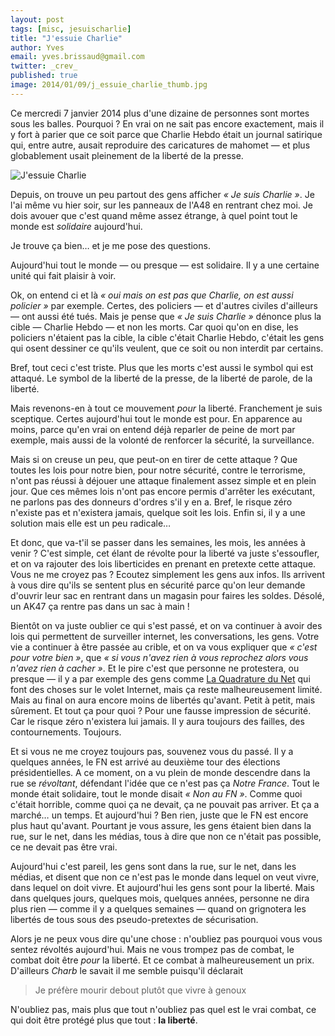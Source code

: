```yaml
---
layout: post
tags: [misc, jesuischarlie]
title: "J'essuie Charlie"
author: Yves
email: yves.brissaud@gmail.com
twitter: _crev_
published: true
image: 2014/01/09/j_essuie_charlie_thumb.jpg
---
```


Ce mercredi 7 janvier 2014 plus d'une dizaine de personnes sont mortes sous les balles.
Pourquoi ? En vrai on ne sait pas encore exactement, mais il y fort à parier que ce soit
parce que Charlie Hebdo était un journal satirique qui, entre autre, ausait reproduire
des caricatures de mahomet — et plus globablement usait pleinement de la liberté de la presse.

![J'essuie Charlie](j_essuie_charlie.jpg)

Depuis, on trouve un peu partout des gens afficher _« Je suis Charlie »_. Je l'ai même vu
hier soir, sur les panneaux de l'A48 en rentrant chez moi. Je dois avouer que c'est quand
même assez étrange, à quel point tout le monde est _solidaire_ aujourd'hui.

Je trouve ça bien… et je me pose des questions.

Aujourd'hui tout le monde — ou presque — est solidaire. Il y a une certaine unité qui fait
plaisir à voir.

Ok, on entend ci et là _« oui mais on est pas que Charlie, on est aussi policier »_ par
exemple. Certes, des policiers — et d'autres civiles d'ailleurs — ont aussi été tués. Mais
je pense que _« Je suis Charlie »_ dénonce plus la cible — Charlie Hebdo — et non les morts.
Car quoi qu'on en dise, les policiers n'étaient pas la cible, la cible c'était Charlie Hebdo,
c'était les gens qui osent dessiner ce qu'ils veulent, que ce soit ou non interdit par
certains.

Bref, tout ceci c'est triste. Plus que les morts c'est aussi le symbol qui est attaqué. Le
symbol de la liberté de la presse, de la liberté de parole, de la liberté.

Mais revenons-en à tout ce mouvement _pour_ la liberté. Franchement je suis sceptique. Certes
aujourd'hui tout le monde est pour. En apparence au moins, parce qu'en vrai on entend déjà
reparler de peine de mort par exemple, mais aussi de la volonté de renforcer la sécurité,
la surveillance.

Mais si on creuse un peu, que peut-on en tirer de cette attaque ? Que toutes les lois
pour notre bien, pour notre sécurité, contre le terrorisme, n'ont pas réussi à déjouer une
attaque finalement assez simple et en plein jour. Que ces mêmes lois n'ont pas encore permis
d'arrêter les exécutant, ne parlons pas des donneurs d'ordres s'il y en a. Bref, le risque
zéro n'existe pas et n'existera jamais, quelque soit les lois. Enfin si, il y a une solution
mais elle est un peu radicale…

Et donc, que va-t'il se passer dans les semaines, les mois, les années à venir ? C'est simple,
cet élant de révolte pour la liberté va juste s'essoufler, et on va rajouter des lois liberticides
en prenant en pretexte cette attaque. Vous ne me croyez pas ? Ecoutez simplement les gens aux infos.
Ils arrivent à vous dire qu'ils se sentent plus en sécurité parce qu'on leur demande d'ouvrir
leur sac en rentrant dans un magasin pour faires les soldes. Désolé, un AK47 ça rentre pas dans
un sac à main !

Bientôt on va juste oublier ce qui s'est passé, et on va continuer à avoir des lois qui permettent
de surveiller internet, les conversations, les gens. Votre vie a continuer à être passée
au crible, et on va vous expliquer que _« c'est pour votre bien »_, que _« si vous n'avez rien
à vous reprochez alors vous n'avez rien à cacher »_. Et le pire c'est que personne ne protestera,
ou presque — il y a par exemple des gens comme [La Quadrature du Net](https://www.laquadrature.net/fr)
qui font des choses sur le volet Internet, mais ça reste malheureusement limité. Mais au final on
aura encore moins de libertés qu'avant. Petit à petit, mais sûrement. Et tout ça pour quoi ?
Pour une fausse impression de sécurité. Car le risque zéro n'existera lui jamais. Il y aura toujours
des failles, des contournements. Toujours.

Et si vous ne me croyez toujours pas, souvenez vous du passé. Il y a quelques années, le FN est
arrivé au deuxième tour des élections présidentielles. A ce moment, on a vu plein de monde descendre
dans la rue se _révoltant_, défendant l'idée que ce n'est pas ça _Notre France_. Tout le monde
était solidaire, tout le monde disait _« Non au FN »_. Comme quoi c'était horrible, comme quoi
ça ne devait, ça ne pouvait pas arriver. Et ça a marché… un temps. Et aujourd'hui ? Ben rien,
juste que le FN est encore plus haut qu'avant. Pourtant je vous assure, les gens étaient bien
dans la rue, sur le net, dans les médias, tous à dire que non ce n'était pas possible, ce ne
devait pas être vrai.

Aujourd'hui c'est pareil, les gens sont dans la rue, sur le net, dans les médias, et disent que
non ce n'est pas le monde dans lequel on veut vivre, dans lequel on doit vivre. Et aujourd'hui
les gens sont pour la liberté. Mais dans quelques jours, quelques mois, quelques années,
personne ne dira plus rien — comme il y a quelques semaines — quand on grignotera les libertés
de tous sous des pseudo-pretextes de sécurisation.

Alors je ne peux vous dire qu'une chose : n'oubliez pas pourquoi vous vous sentez révoltés
aujourd'hui. Mais ne vous trompez pas de combat, le combat doit être _pour_ la liberté.
Et ce combat à malheureusement un prix. D'ailleurs _Charb_ le savait il me semble puisqu'il déclarait

> Je préfère mourir debout plutôt que vivre à genoux

N'oubliez pas, mais plus que tout n'oubliez pas quel est le vrai combat, ce qui doit
être protégé plus que tout : **la liberté**.

